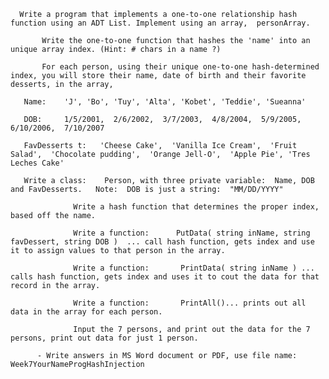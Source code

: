       Write a program that implements a one-to-one relationship hash function using an ADT List. Implement using an array,  personArray.

           Write the one-to-one function that hashes the 'name' into an unique array index. (Hint: # chars in a name ?)

           For each person, using their unique one-to-one hash-determined index, you will store their name, date of birth and their favorite desserts, in the array, 

       Name:    'J', 'Bo', 'Tuy', 'Alta', 'Kobet', 'Teddie', 'Sueanna'

       DOB:     1/5/2001,  2/6/2002,  3/7/2003,  4/8/2004,  5/9/2005,  6/10/2006,  7/10/2007

       FavDesserts t:   'Cheese Cake',  'Vanilla Ice Cream',  'Fruit Salad',  'Chocolate pudding',  'Orange Jell-O',  'Apple Pie', 'Tres Leches Cake'

       Write a class:    Person, with three private variable:  Name, DOB and FavDesserts.   Note:  DOB is just a string:  "MM/DD/YYYY"

                  Write a hash function that determines the proper index, based off the name.

                  Write a function:      PutData( string inName, string favDessert, string DOB )  ... call hash function, gets index and use it to assign values to that person in the array.

                  Write a function:       PrintData( string inName ) ... calls hash function, gets index and uses it to cout the data for that record in the array.

                  Write a function:       PrintAll()... prints out all data in the array for each person.

                  Input the 7 persons, and print out the data for the 7 persons, print out data for just 1 person.

          - Write answers in MS Word document or PDF, use file name: Week7YourNameProgHashInjection     
